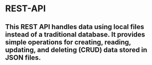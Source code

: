 # R E S T - A P I 
## This REST API handles data using local files instead of a traditional database. It provides simple operations for creating, reading, updating, and deleting (CRUD) data stored in JSON files.
 
